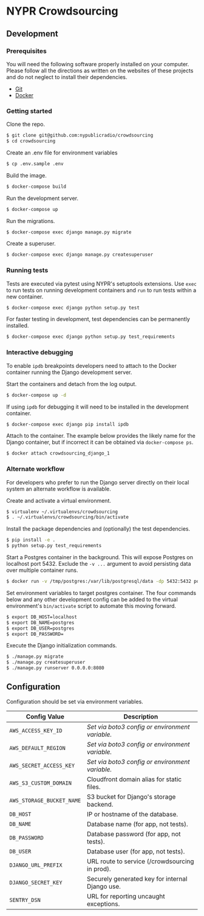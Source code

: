# NYPR Crowdsourcing

## Development

### Prerequisites

You will need the following software properly installed on your computer. Please follow all the directions as written on the websites of these projects and do not neglect to install their dependencies.

* [Git](http://git-scm.com/downloads)
* [Docker](https://docs.docker.com/)

### Getting started

Clone the repo.
```sh
$ git clone git@github.com:nypublicradio/crowdsourcing
$ cd crowdsourcing
```

Create an .env file for environment variables
```sh
$ cp .env.sample .env
```


Build the image.
```sh
$ docker-compose build
```

Run the development server.
```sh
$ docker-compose up
```

Run the migrations.
```sh
$ docker-compose exec django manage.py migrate
```

Create a superuser.
```sh
$ docker-compose exec django manage.py createsuperuser
```

### Running tests

Tests are executed via pytest using NYPR's setuptools extensions.
Use `exec` to run tests on running development containers and `run` to run tests within a new container.
```sh
$ docker-compose exec django python setup.py test
```

For faster testing in development, test dependencies can be permanently
installed.
```sh
$ docker-compose exec django python setup.py test_requirements
```

### Interactive debugging

To enable `ipdb` breakpoints developers need to attach to the Docker container
running the Django development server.

Start the containers and detach from the log output.
```sh
$ docker-compose up -d
```

If using `ipdb` for debugging it will need to be installed in the development container.
```sh
$ docker-compose exec django pip install ipdb
```

Attach to the container. The example below provides the likely name for the Django
container, but if incorrect it can be obtained via `docker-compose ps`.
```sh
$ docker attach crowdsourcing_django_1
```

### Alternate workflow

For developers who prefer to run the Django server directly on their local system
an alternate workflow is available.

Create and activate a virtual environment.
```sh
$ virtualenv ~/.virtualenvs/crowdsourcing
$ . ~/.virtualenvs/crowdsourcing/bin/activate
```

Install the package dependencies and (optionally) the test dependencies.
```sh
$ pip install -e .
$ python setup.py test_requirements
```

Start a Postgres container in the background.
This will expose Postgres on localhost port 5432.
Exclude the `-v ...` argument to avoid persisting data over multiple container runs.
```sh
$ docker run -v /tmp/postgres:/var/lib/postgresql/data -dp 5432:5432 postgres
```

Set environment variables to target postgres container.
The four commands below and any other development config
can be added to the virtual environment's `bin/activate`
script to automate this moving forward.
```sh
$ export DB_HOST=localhost
$ export DB_NAME=postgres
$ export DB_USER=postgres
$ export DB_PASSWORD=
```

Execute the Django initialization commands.
```sh
$ ./manage.py migrate
$ ./manage.py createsuperuser
$ ./manage.py runserver 0.0.0.0:8080
```

## Configuration

Configuration should be set via environment variables.

| **Config Value**          | **Description**                                 |
| ------------------------- | ----------------------------------------------- |
| `AWS_ACCESS_KEY_ID`       | _Set via boto3 config or environment variable._ |
| `AWS_DEFAULT_REGION`      | _Set via boto3 config or environment variable._ |
| `AWS_SECRET_ACCESS_KEY`   | _Set via boto3 config or environment variable._ |
| `AWS_S3_CUSTOM_DOMAIN`    | Cloudfront domain alias for static files.       |
| `AWS_STORAGE_BUCKET_NAME` | S3 bucket for Django's storage backend.         |
| `DB_HOST`                 | IP or hostname of the database.                 |
| `DB_NAME`                 | Database name (for app, not tests).             |
| `DB_PASSWORD`             | Database password (for app, not tests).         |
| `DB_USER`                 | Database user (for app, not tests).             |
| `DJANGO_URL_PREFIX`       | URL route to service (/crowdsourcing in prod).  |
| `DJANGO_SECRET_KEY`       | Securely generated key for internal Django use. |
| `SENTRY_DSN`              | URL for reporting uncaught exceptions.          |
